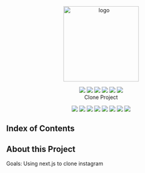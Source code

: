 <div align="center">

  <img src="https://github.com/everyt/next-instagram/assets/80094147/f90baa6f-5506-48b0-aab9-5958961c3f16.png" alt="logo" width="200" height="auto" />
  
  ![](public/images/readme/N.svg?raw=true)
  ![](public/images/readme/e.svg?raw=true)
  ![](public/images/readme/x.svg?raw=true)
  ![](public/images/readme/t.svg?raw=true)
  ![](public/images/readme/Blank.svg?raw=true)
  ![](public/images/readme/Instagram.svg?raw=true)
  <br>Clone Project
    
  <!-- Badges -->

![](https://img.shields.io/badge/GitHub-181717?style=flat-square&logo=GitHub&logoColor=white)
![](https://img.shields.io/badge/React-61DAFB?style=flat-square&logo=React&logoColor=white)
![](https://img.shields.io/badge/Next.js-000000?style=flat-square&logo=Next.js&logoColor=white)
![](https://img.shields.io/badge/TypeScript-3178C6?style=flat-square&logo=TypeScript&logoColor=white)
![](https://img.shields.io/badge/TailwindCSS-06B6D4?style=flat-square&logo=TailwindCSS&logoColor=white)
![](https://img.shields.io/badge/Eslint-4B32C3?style=flat-square&logo=Eslint&logoColor=white)
![](https://img.shields.io/badge/Prettier-F7B93E?style=flat-square&logo=Prettier&logoColor=white)
![](https://img.shields.io/badge/Firebase-FFCA28?style=flat-square&logo=Firebase&logoColor=white)

</div>

## Index of Contents

## About this Project

Goals: Using next.js to clone instagram
